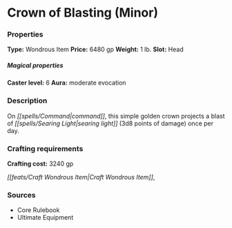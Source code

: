 ﻿---
Title: "Crown of Blasting (Minor)"
Type: "Wondrous Item"
Price: "6480 gp"
Weight: "1 lb."
Slot: "Head"
Caster level: "6"
Aura: "moderate evocation"
Description: |
  "On command, this simple golden crown projects a blast of _searing light_ (3d8 points of damage) once per day."
Crafting cost: "3240 gp"
Sources: "['Core Rulebook', 'Ultimate Equipment']"
---

# Crown of Blasting (Minor)

### Properties

**Type:** Wondrous Item **Price:** 6480 gp **Weight:** 1 lb. **Slot:** Head

##### Magical properties

**Caster level:** 6 **Aura:** moderate evocation

### Description

On _[[spells/Command|command]]_, this simple golden crown projects a blast of _[[spells/Searing Light|searing light]]_ (3d8 points of damage) once per day.

### Crafting requirements

**Crafting cost:** 3240 gp

_[[feats/Craft Wondrous Item|Craft Wondrous Item]]_,

### Sources

* Core Rulebook
* Ultimate Equipment
